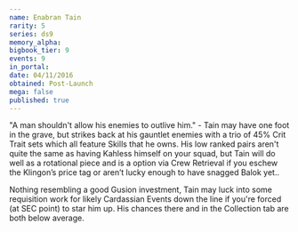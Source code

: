 ```yaml
---
name: Enabran Tain
rarity: 5
series: ds9
memory_alpha:
bigbook_tier: 9
events: 9
in_portal:
date: 04/11/2016
obtained: Post-Launch
mega: false
published: true
---
```


"A man shouldn't allow his enemies to outlive him." - Tain may have one foot in the grave, but strikes back at his gauntlet enemies with a trio of 45% Crit Trait sets which all feature Skills that he owns. His low ranked pairs aren't quite the same as having Kahless himself on your squad, but Tain will do well as a rotational piece and is a option via Crew Retrieval if you eschew the Klingon’s price tag or aren’t lucky enough to have snagged Balok yet..

Nothing resembling a good Gusion investment, Tain may luck into some requisition work for likely Cardassian Events down the line if you're forced (at SEC point) to star him up. His chances there and in the Collection tab are both below average.
